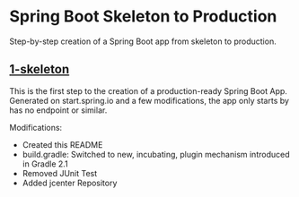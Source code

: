 # Spring Boot Skeleton to Production

Step-by-step creation of a Spring Boot app from skeleton to production. 

## [1-skeleton](https://github.com/dacrome/spring-boot-skeleton-to-production/tree/1-skeleton)

This is the first step to the creation of a production-ready Spring Boot App. Generated on start.spring.io and a few
modifications, the app only starts by has no endpoint or similar.

Modifications:
- Created this README
- build.gradle: Switched to new, incubating, plugin mechanism introduced in Gradle 2.1
- Removed JUnit Test
- Added jcenter Repository
